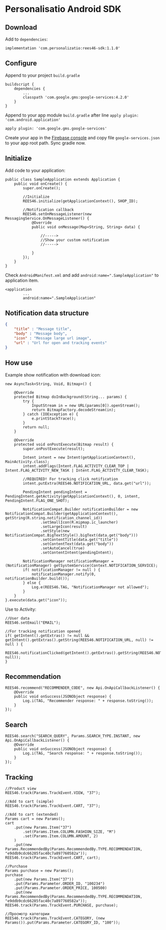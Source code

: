 
# Personalisatio Android SDK

## Download

Add to `dependencies`:

```
implementation 'com.personalizatio:rees46-sdk:1.1.0'
```

## Configure

Append to your project `build.gradle`

```
buildscript {
	dependencies {
		...
		classpath 'com.google.gms:google-services:4.2.0'
	}
}
```

Append to your app module `build.gradle` after line `apply plugin: 'com.android.application'`

```
apply plugin: 'com.google.gms.google-services'
```

Create your app in the [Firebase console](https://console.firebase.google.com/u/0/) and copy file `google-services.json` to your app root path. Sync gradle now.

## Initialize

Add code to your application:

```
public class SampleApplication extends Application {
	public void onCreate() {
		super.onCreate();
		
		//Initialize
		REES46.initialize(getApplicationContext(), SHOP_ID);
		
		//Notification callback
		REES46.setOnMessageListener(new MessagingService.OnMessageListener() {
			@Override
			public void onMessage(Map<String, String> data) {
				
				//----->
				//Show your custom notification
				//----->
				
			}
		});
	}
}
```

Check `AndroidManifest.xml` and add `android:name=".SampleApplication"` to application item.

```
<application
		...
		android:name=".SampleApplication"
```

## Notification data structure

```json
{
	"title" : "Message title",
	"body" : "Message body",
	"icon" : "Message large url image",
	"url" : "Url for open and tracking events"
}
```
## How use

Example show notification with download icon:

```
new AsyncTask<String, Void, Bitmap>() {

	@Override
	protected Bitmap doInBackground(String... params) {
		try {
			InputStream in = new URL(params[0]).openStream();
			return BitmapFactory.decodeStream(in);
		} catch (IOException e) {
			e.printStackTrace();
		}
		return null;
	}

	@Override
	protected void onPostExecute(Bitmap result) {
		super.onPostExecute(result);

		Intent intent = new Intent(getApplicationContext(), MainActivity.class);
		intent.addFlags(Intent.FLAG_ACTIVITY_CLEAR_TOP | Intent.FLAG_ACTIVITY_NEW_TASK | Intent.FLAG_ACTIVITY_CLEAR_TASK);

		//REQUIRED! For tracking click notification
		intent.putExtra(REES46.NOTIFICATION_URL, data.get("url"));

		PendingIntent pendingIntent = PendingIntent.getActivity(getApplicationContext(), 0, intent, PendingIntent.FLAG_ONE_SHOT);

		NotificationCompat.Builder notificationBuilder = new NotificationCompat.Builder(getApplicationContext(), getString(R.string.notification_channel_id))
				.setSmallIcon(R.mipmap.ic_launcher)
				.setLargeIcon(result)
				.setStyle(new NotificationCompat.BigTextStyle().bigText(data.get("body")))
				.setContentTitle(data.get("title"))
				.setContentText(data.get("body"))
				.setAutoCancel(true)
				.setContentIntent(pendingIntent);

		NotificationManager notificationManager = (NotificationManager) getSystemService(Context.NOTIFICATION_SERVICE);
		if( notificationManager != null ) {
			notificationManager.notify(0, notificationBuilder.build());
		} else {
			Log.e(REES46.TAG, "NotificationManager not allowed");
		}
	}
}.execute(data.get("icon"));
```

Use to Activity:

```
//User data
REES46.setEmail("EMAIL");

//For tracking notification opened
if( getIntent().getExtras() != null && getIntent().getExtras().getString(REES46.NOTIFICATION_URL, null) != null ) {
	REES46.notificationClicked(getIntent().getExtras().getString(REES46.NOTIFICATION_URL, null));
}
```

## Recommendation

```
REES46.recommend("RECOMMENDER_CODE", new Api.OnApiCallbackListener() {
    @Override
    public void onSuccess(JSONObject response) {
        Log.i(TAG, "Recommender response: " + response.toString());
    }
});
```

## Search

```
REES46.search("SEARCH_QUERY", Params.SEARCH_TYPE.INSTANT, new Api.OnApiCallbackListener() {
    @Override
    public void onSuccess(JSONObject response) {
        Log.i(TAG, "Search response: " + response.toString());
    }
});
```

## Tracking

```
//Product view
REES46.track(Params.TrackEvent.VIEW, "37");

//Add to cart (simple)
REES46.track(Params.TrackEvent.CART, "37");

//Add to cart (extended)
Params cart = new Params();
cart
	.put(new Params.Item("37")
		.set(Params.Item.COLUMN.FASHION_SIZE, "M")
		.set(Params.Item.COLUMN.AMOUNT, 2)
	)
	.put(new Params.RecommendedBy(Params.RecommendedBy.TYPE.RECOMMENDATION, "e9ddb9cdc66285fac40c7a897760582a"));
REES46.track(Params.TrackEvent.CART, cart);

//Purchase
Params purchase = new Params();
purchase
	.put(new Params.Item("37"))
	.put(Params.Parameter.ORDER_ID, "100234")
	.put(Params.Parameter.ORDER_PRICE, 100500)
	.put(new Params.RecommendedBy(Params.RecommendedBy.TYPE.RECOMMENDATION, "e9ddb9cdc66285fac40c7a897760582a"));
REES46.track(Params.TrackEvent.PURCHASE, purchase);

//Просмотр категории
REES46.track(Params.TrackEvent.CATEGORY, (new Params()).put(Params.Parameter.CATEGORY_ID, "100"));
```